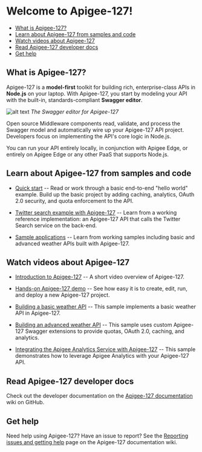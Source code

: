 # Welcome to Apigee-127!


* [What is Apigee-127?](#whatis)
* [Learn about Apigee-127 from samples and code](#samplescode)
* [Watch videos about Apigee-127](#videos)
* [Read Apigee-127 developer docs](#readabout)
* [Get help](#gethelp)

## <a name="whatis"></a>What is Apigee-127?

Apigee-127 is a **model-first** toolkit for building rich, enterprise-class APIs in **Node.js** on your laptop. With Apigee-127, you start by modeling your API with the built-in, standards-compliant **Swagger editor**. 

![alt text](https://raw.githubusercontent.com/apigee-127/a127-documentation/master/a127/images/swagger-editor.png)
*The Swagger editor for Apigee-127*

Open source Middleware components read, validate, and process the Swagger model and automatically wire up your Apigee-127 API project. Developers focus on implementing the API's core logic in Node.js. 

You can run your API entirely locally, in conjunction with Apigee Edge, or entirely on Apigee Edge or any other PaaS that supports Node.js.

## <a name="samplescode"></a>Learn about Apigee-127 from samples and code

* [Quick start](https://github.com/apigee-127/a127-documentation/wiki/Quick-start) -- Read or work through a basic end-to-end "hello world" example. Build up the basic project by adding caching, analytics, OAuth 2.0 security, and quota enforcement to the API. 

* [Twitter search example with Apigee-127](https://github.com/apigee-127/example-project/blob/master/README.md) -- Learn from a working reference implementation: an Apigee-127 API that calls the Twitter Search service on the back-end. 

* [Sample applications](https://github.com/apigee-127/a127-samples) -- Learn from working samples including basic and advanced weather APIs built with Apigee-127.

## <a name="videos"></a>Watch videos about Apigee-127

* [Introduction to Apigee-127](http://www.youtube.com/watch?v=JD4YFacOF8o) -- A short video overview of Apigee-127. 

* [Hands-on Apigee-127 demo](http://pdl.vimeocdn.com/96483/339/285580526.mp4?token2=1411574234_e30afb23f84682a9690dc970e670bab7&amp;aksessionid=bf0cee8f64bfc149) -- See how easy it is to create, edit, run, and deploy a new Apigee-127 project.
* [Building a basic weather API](https://www.youtube.com/watch?v=JD4YFacOF8o) -- This sample implements a basic weather API in Apigee-127. 

* [Building an advanced weather API](http://pdl.vimeocdn.com/96483/339/285580526.mp4?token2=1411575568_69e836ec99dfe623bc01b07c4654458a&aksessionid=acbd2a1589ea3a55) -- This sample uses custom Apigee-127 Swagger extensions to provide quotas, OAuth 2.0, caching, and analytics.

* [Integrating the Apigee Analytics Service with Apigee-127](http://pdl.vimeocdn.com/62744/691/285569531.mp4?token2=1411575211_85ba0b6ff7127ca27252c625816d27b7&aksessionid=67c415e6e5054e55) -- This sample demonstrates how to leverage Apigee Analytics with your Apigee-127 API. 

## <a name="readabout"></a>Read Apigee-127 developer docs

Check out the developer documentation on the [Apigee-127 documentation](https://github.com/apigee-127/a127-documentation/wiki) wiki on GitHub. 

## <a name="gethelp"></a>Get help

Need help using Apigee-127? Have an issue to report? See the [Reporting issues and getting help](https://github.com/apigee-127/a127-documentation/wiki/Submitting-Issues) page on the Apigee-127 documentation wiki. 


